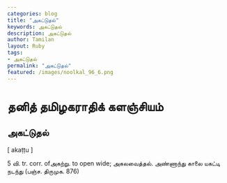 ```yaml
---  
categories: blog  
title: "அகட்டுதல்"
keywords: அகட்டுதல்  
description: அகட்டுதல்
author: Tamilan  
layout: Ruby  
tags:     
- அகட்டுதல்
permalink: "அகட்டுதல்"  
featured: /images/noolkal_96_6.png  
--- 
```

# தனித் தமிழகராதிக் களஞ்சியம்
## அகட்டுதல்

[ akaṭṭu ]  
  
5 வி. tr. corr. ofஅகற்று. to open wide; அகலவைத்தல். அண்ணாந்து காலை யகட்டி நடந்து (பஞ்ச. திருமுக. 876)